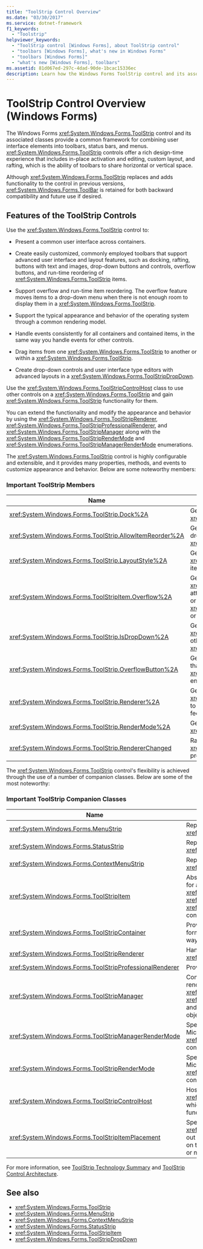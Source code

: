 ```yaml
---
title: "ToolStrip Control Overview"
ms.date: "03/30/2017"
ms.service: dotnet-framework
f1_keywords:
  - "Toolstrip"
helpviewer_keywords:
  - "ToolStrip control [Windows Forms], about ToolStrip control"
  - "toolbars [Windows Forms], what's new in Windows Forms"
  - "toolbars [Windows Forms]"
  - "what's new [Windows Forms], toolbars"
ms.assetid: 81d067ed-297c-4dad-90de-1bcac15336ec
description: Learn how the Windows Forms ToolStrip control and its associate classes provide a common framework for combining user interface elements.
---
```

# ToolStrip Control Overview (Windows Forms)

The Windows Forms <xref:System.Windows.Forms.ToolStrip> control and its associated classes provide a common framework for combining user interface elements into toolbars, status bars, and menus. <xref:System.Windows.Forms.ToolStrip> controls offer a rich design-time experience that includes in-place activation and editing, custom layout, and rafting, which is the ability of toolbars to share horizontal or vertical space.

Although <xref:System.Windows.Forms.ToolStrip> replaces and adds functionality to the control in previous versions, <xref:System.Windows.Forms.ToolBar> is retained for both backward compatibility and future use if desired.

## Features of the ToolStrip Controls

Use the <xref:System.Windows.Forms.ToolStrip> control to:

- Present a common user interface across containers.

- Create easily customized, commonly employed toolbars that support advanced user interface and layout features, such as docking, rafting, buttons with text and images, drop-down buttons and controls, overflow buttons, and run-time reordering of <xref:System.Windows.Forms.ToolStrip> items.

- Support overflow and run-time item reordering. The overflow feature moves items to a drop-down menu when there is not enough room to display them in a <xref:System.Windows.Forms.ToolStrip>.

- Support the typical appearance and behavior of the operating system through a common rendering model.

- Handle events consistently for all containers and contained items, in the same way you handle events for other controls.

- Drag items from one <xref:System.Windows.Forms.ToolStrip> to another or within a <xref:System.Windows.Forms.ToolStrip>.

- Create drop-down controls and user interface type editors with advanced layouts in a <xref:System.Windows.Forms.ToolStripDropDown>.

Use the <xref:System.Windows.Forms.ToolStripControlHost> class to use other controls on a <xref:System.Windows.Forms.ToolStrip> and gain <xref:System.Windows.Forms.ToolStrip> functionality for them.

You can extend the functionality and modify the appearance and behavior by using the <xref:System.Windows.Forms.ToolStripRenderer>, <xref:System.Windows.Forms.ToolStripProfessionalRenderer>, and <xref:System.Windows.Forms.ToolStripManager> along with the <xref:System.Windows.Forms.ToolStripRenderMode> and <xref:System.Windows.Forms.ToolStripManagerRenderMode> enumerations.

The <xref:System.Windows.Forms.ToolStrip> control is highly configurable and extensible, and it provides many properties, methods, and events to customize appearance and behavior. Below are some noteworthy members:

### Important ToolStrip Members

|Name|Description|
|----------|-----------------|
|<xref:System.Windows.Forms.ToolStrip.Dock%2A>|Gets or sets which edge of the parent container a <xref:System.Windows.Forms.ToolStrip> is docked to.|
|<xref:System.Windows.Forms.ToolStrip.AllowItemReorder%2A>|Gets or sets a value indicating whether drag-and-drop and item reordering are handled privately by the <xref:System.Windows.Forms.ToolStrip> class.|
|<xref:System.Windows.Forms.ToolStrip.LayoutStyle%2A>|Gets or sets a value indicating how the <xref:System.Windows.Forms.ToolStrip> lays out its items.|
|<xref:System.Windows.Forms.ToolStripItem.Overflow%2A>|Gets or sets whether a <xref:System.Windows.Forms.ToolStripItem> is attached to the <xref:System.Windows.Forms.ToolStrip> or <xref:System.Windows.Forms.ToolStripOverflowButton> or can float between the two.|
|<xref:System.Windows.Forms.ToolStrip.IsDropDown%2A>|Gets a value indicating whether a <xref:System.Windows.Forms.ToolStripItem> displays other items in a drop-down list when the <xref:System.Windows.Forms.ToolStripItem> is clicked.|
|<xref:System.Windows.Forms.ToolStrip.OverflowButton%2A>|Gets the <xref:System.Windows.Forms.ToolStripItem> that is the overflow button for a <xref:System.Windows.Forms.ToolStrip> with overflow enabled.|
|<xref:System.Windows.Forms.ToolStrip.Renderer%2A>|Gets or sets a <xref:System.Windows.Forms.ToolStripRenderer> used to customize the appearance and behavior (look and feel) of a <xref:System.Windows.Forms.ToolStrip>.|
|<xref:System.Windows.Forms.ToolStrip.RenderMode%2A>|Gets or sets the painting styles to be applied to the <xref:System.Windows.Forms.ToolStrip>.|
|<xref:System.Windows.Forms.ToolStrip.RendererChanged>|Raised when the <xref:System.Windows.Forms.ToolStrip.Renderer%2A> property changes.|

The <xref:System.Windows.Forms.ToolStrip> control's flexibility is achieved through the use of a number of companion classes. Below are some of the most noteworthy:

### Important ToolStrip Companion Classes

|Name|Description|
|----------|-----------------|
|<xref:System.Windows.Forms.MenuStrip>|Replaces and adds functionality to the <xref:System.Windows.Forms.MainMenu> class.|
|<xref:System.Windows.Forms.StatusStrip>|Replaces and adds functionality to the <xref:System.Windows.Forms.StatusBar> class.|
|<xref:System.Windows.Forms.ContextMenuStrip>|Replaces and adds functionality to the <xref:System.Windows.Forms.ContextMenu> class.|
|<xref:System.Windows.Forms.ToolStripItem>|Abstract base class that manages events and layout for all the elements that a <xref:System.Windows.Forms.ToolStrip>, <xref:System.Windows.Forms.ToolStripControlHost>, or <xref:System.Windows.Forms.ToolStripDropDown> can contain.|
|<xref:System.Windows.Forms.ToolStripContainer>|Provides a container with a panel on each side of the form in which controls can be arranged in various ways.|
|<xref:System.Windows.Forms.ToolStripRenderer>|Handles the painting functionality for <xref:System.Windows.Forms.ToolStrip> objects.|
|<xref:System.Windows.Forms.ToolStripProfessionalRenderer>|Provides Microsoft Office-style appearance.|
|<xref:System.Windows.Forms.ToolStripManager>|Controls <xref:System.Windows.Forms.ToolStrip> rendering and rafting, and the merging of <xref:System.Windows.Forms.MenuStrip>, <xref:System.Windows.Forms.ToolStripDropDownMenu>, and <xref:System.Windows.Forms.ToolStripMenuItem> objects.|
|<xref:System.Windows.Forms.ToolStripManagerRenderMode>|Specifies the painting style (custom, Windows XP, or Microsoft Office Professional) applied to multiple <xref:System.Windows.Forms.ToolStrip> objects contained in a form.|
|<xref:System.Windows.Forms.ToolStripRenderMode>|Specifies the painting style (custom, Windows XP, or Microsoft Office Professional) applied to one <xref:System.Windows.Forms.ToolStrip> object contained in a form.|
|<xref:System.Windows.Forms.ToolStripControlHost>|Hosts other controls that are not specifically <xref:System.Windows.Forms.ToolStrip> controls but for which you want <xref:System.Windows.Forms.ToolStrip> functionality.|
|<xref:System.Windows.Forms.ToolStripItemPlacement>|Specifies whether a <xref:System.Windows.Forms.ToolStripItem> is to be laid out on the main <xref:System.Windows.Forms.ToolStrip>, on the overflow <xref:System.Windows.Forms.ToolStrip>, or neither.|

For more information, see [ToolStrip Technology Summary](toolstrip-technology-summary.md) and [ToolStrip Control Architecture](toolstrip-control-architecture.md).

## See also

- <xref:System.Windows.Forms.ToolStrip>
- <xref:System.Windows.Forms.MenuStrip>
- <xref:System.Windows.Forms.ContextMenuStrip>
- <xref:System.Windows.Forms.StatusStrip>
- <xref:System.Windows.Forms.ToolStripItem>
- <xref:System.Windows.Forms.ToolStripDropDown>
